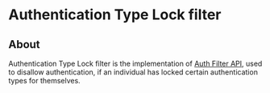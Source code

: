 # Authentication Type Lock filter
## About
Authentication Type Lock filter is the implementation of [Auth Filter API](../authentication-filter-api), used to disallow authentication, if an individual has locked certain authentication types for themselves.
